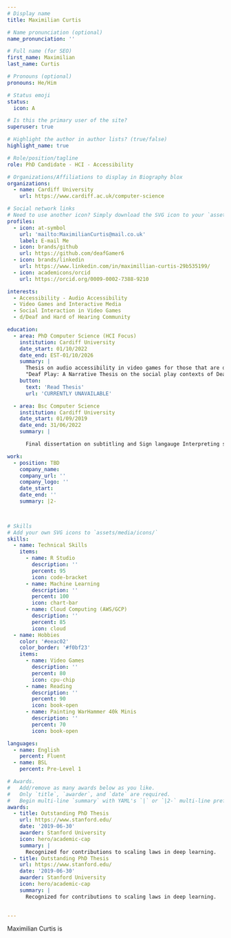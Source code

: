 ```yaml
---
# Display name
title: Maximilian Curtis

# Name pronunciation (optional)
name_pronunciation: ''

# Full name (for SEO)
first_name: Maximilian
last_name: Curtis

# Pronouns (optional)
pronouns: He/Him

# Status emoji
status:
  icon: A

# Is this the primary user of the site?
superuser: true

# Highlight the author in author lists? (true/false)
highlight_name: true

# Role/position/tagline
role: PhD Candidate - HCI - Accessibility

# Organizations/Affiliations to display in Biography blox
organizations:
  - name: Cardiff University
    url: https://www.cardiff.ac.uk/computer-science

# Social network links
# Need to use another icon? Simply download the SVG icon to your `assets/media/icons/` folder.
profiles:
  - icon: at-symbol
    url: 'mailto:MaximilianCurtis@mail.co.uk'
    label: E-mail Me
  - icon: brands/github
    url: https://github.com/deafGamer6
  - icon: brands/linkedin
    url: https://www.linkedin.com/in/maximillian-curtis-29b535199/
  - icon: academicons/orcid
    url: https://orcid.org/0009-0002-7388-9210

interests:
  - Accessibility - Audio Accessibility
  - Video Games and Interactive Media
  - Social Interaction in Video Games
  - d/Deaf and Hard of Hearing Community

education:
  - area: PhD Computer Science (HCI Focus)
    institution: Cardiff University
    date_start: 01/10/2022
    date_end: EST-01/10/2026
    summary: |
      Thesis on audio accessibility in video games for those that are d/Deaf and Hard of hearing.
      "Deaf Play: A Narrative Thesis on the social play contexts of Deaf players"
    button:
      text: 'Read Thesis'
      url: 'CURRENTLY UNAVAILABLE'

  - area: Bsc Computer Science
    institution: Cardiff University
    date_start: 01/09/2019
    date_end: 31/06/2022
    summary: |

      Final dissertation on subtitling and Sign langauge Interpreting systems for TV and Movies

work:
  - position: TBD
    company_name: 
    company_url: ''
    company_logo: ''
    date_start: 
    date_end: ''
    summary: |2-
      


# Skills
# Add your own SVG icons to `assets/media/icons/`
skills:
  - name: Technical Skills
    items:
      - name: R Studio
        description: ''
        percent: 95
        icon: code-bracket
      - name: Machine Learning
        description: ''
        percent: 100
        icon: chart-bar
      - name: Cloud Computing (AWS/GCP)
        description: ''
        percent: 85
        icon: cloud
  - name: Hobbies
    color: '#eeac02'
    color_border: '#f0bf23'
    items:
      - name: Video Games
        description: ''
        percent: 80
        icon: cpu-chip
      - name: Reading
        description: ''
        percent: 90
        icon: book-open
      - name: Painting WarHammer 40k Minis
        description: ''
        percent: 70
        icon: book-open

languages:
  - name: English
    percent: Fluent
  - name: BSL
    percent: Pre-Level 1

# Awards.
#   Add/remove as many awards below as you like.
#   Only `title`, `awarder`, and `date` are required.
#   Begin multi-line `summary` with YAML's `|` or `|2-` multi-line prefix and indent 2 spaces below.
awards:
  - title: Outstanding PhD Thesis
    url: https://www.stanford.edu/
    date: '2019-06-30'
    awarder: Stanford University
    icon: hero/academic-cap
    summary: |
      Recognized for contributions to scaling laws in deep learning.
  - title: Outstanding PhD Thesis
    url: https://www.stanford.edu/
    date: '2019-06-30'
    awarder: Stanford University
    icon: hero/academic-cap
    summary: |
      Recognized for contributions to scaling laws in deep learning.
      

---
```


Maximilian Curtis is 
